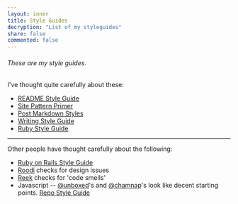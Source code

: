 ```yaml
---
layout: inner
title: Style Guides
decryption: "List of my styleguides"
share: false
commented: false
---
```


###### These are my style guides. 

I've thought quite carefully about these:

* [README Style Guide](/styleguide/readme/)
* [Site Pattern Primer](/styleguide/pattern-primer/)
* [Post Markdown Styles](/styleguide/markdown/)
* [Writing Style Guide](/styleguide/writing/)
* [Ruby Style Guide](/styleguide/Ruby/)

---

Other people have thought carefully about the following:

* [Ruby on Rails Style Guide](https://github.com/bbatsov/rails-style-guide)
* [Roodi](https://github.com/martinjandrews/roodi#readme) checks for design issues
* [Reek](https://github.com/kevinrutherford/reek/wiki/code-smells) checks for 'code smells'
* Javascript -- [@unboxed](https://github.com/unboxed/Javascript-Style-Guide)'s and [@chamnap](https://github.com/chamnap/javascript_style_guide)'s look like decent starting points.
[Repo Style Guide](/repo/)


